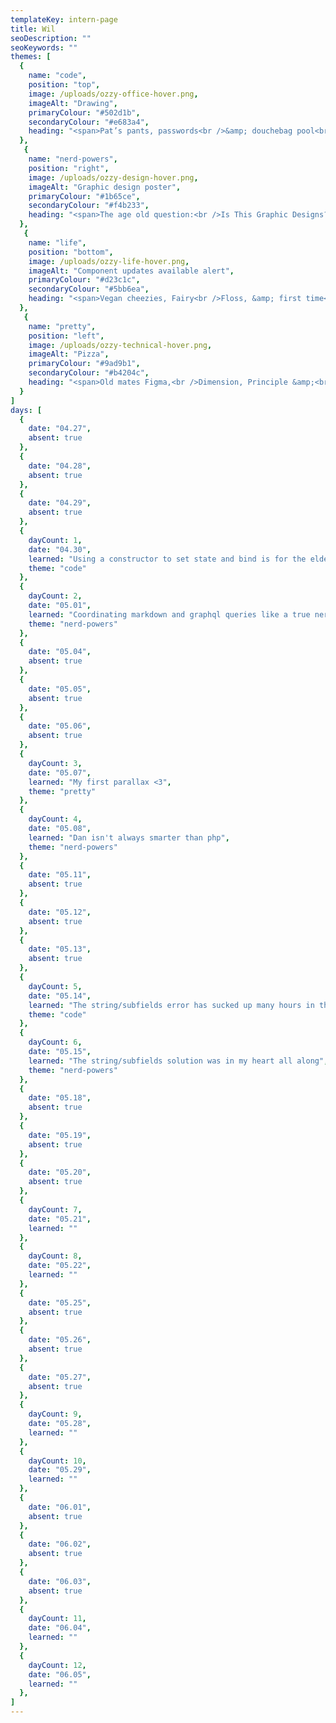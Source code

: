 ```yaml
---
templateKey: intern-page
title: Wil
seoDescription: ""
seoKeywords: ""
themes: [
  {
    name: "code",
    position: "top",
    image: /uploads/ozzy-office-hover.png,
    imageAlt: "Drawing",
    primaryColour: "#502d1b",
    secondaryColour: "#e683a4",
    heading: "<span>Pat’s pants, passwords<br />&amp; douchebag pool<br />table owners.</span>"
  },
   {
    name: "nerd-powers",
    position: "right",
    image: /uploads/ozzy-design-hover.png,
    imageAlt: "Graphic design poster",
    primaryColour: "#1b65ce",
    secondaryColour: "#f4b233",
    heading: "<span>The age old question:<br />Is This Graphic Designs?<br />(Hint: 5 degrees)</span>"
  },
   {
    name: "life",
    position: "bottom",
    image: /uploads/ozzy-life-hover.png,
    imageAlt: "Component updates available alert",
    primaryColour: "#d23c1c",
    secondaryColour: "#5bb6ea",
    heading: "<span>Vegan cheezies, Fairy<br />Floss, &amp; first time<br />birthday cakes.</span>"
  },
   {
    name: "pretty",
    position: "left",
    image: /uploads/ozzy-technical-hover.png,
    imageAlt: "Pizza",
    primaryColour: "#9ad9b1",
    secondaryColour: "#b4204c",
    heading: "<span>Old mates Figma,<br />Dimension, Principle &amp;<br />Pantone.</span>"
  }
]
days: [
  {
    date: "04.27",
    absent: true
  },
  {
    date: "04.28",
    absent: true
  },
  {
    date: "04.29",
    absent: true
  },
  {
    dayCount: 1, 
    date: "04.30",
    learned: "Using a constructor to set state and bind is for the elderly.",
    theme: "code"
  },
  { 
    dayCount: 2, 
    date: "05.01",
    learned: "Coordinating markdown and graphql queries like a true nerd",
    theme: "nerd-powers"
  },
  {
    date: "05.04",
    absent: true
  },
  {
    date: "05.05",
    absent: true
  },
  {
    date: "05.06",
    absent: true
  },
  {
    dayCount: 3, 
    date: "05.07",
    learned: "My first parallax <3",
    theme: "pretty"
  },
  {
    dayCount: 4, 
    date: "05.08",
    learned: "Dan isn't always smarter than php",
    theme: "nerd-powers"
  },
  {
    date: "05.11",
    absent: true
  },
  {
    date: "05.12",
    absent: true
  },
  {
    date: "05.13",
    absent: true
  },  
  {
    dayCount: 5, 
    date: "05.14",
    learned: "The string/subfields error has sucked up many hours in the developer community",
    theme: "code"
  },
  { 
    dayCount: 6, 
    date: "05.15",
    learned: "The string/subfields solution was in my heart all along",
    theme: "nerd-powers"
  },
  {
    date: "05.18",
    absent: true
  },
  {
    date: "05.19",
    absent: true
  },
  {
    date: "05.20",
    absent: true
  },  
  {
    dayCount: 7, 
    date: "05.21",
    learned: ""
  },
  { 
    dayCount: 8, 
    date: "05.22",
    learned: ""
  },
  {
    date: "05.25",
    absent: true
  },
  {
    date: "05.26",
    absent: true
  },
  {
    date: "05.27",
    absent: true
  },  
  {
    dayCount: 9, 
    date: "05.28",
    learned: ""
  },
  { 
    dayCount: 10, 
    date: "05.29",
    learned: ""
  },
  {
    date: "06.01",
    absent: true
  },
  {
    date: "06.02",
    absent: true
  },
  {
    date: "06.03",
    absent: true
  },  
  {
    dayCount: 11, 
    date: "06.04",
    learned: ""
  },
  { 
    dayCount: 12, 
    date: "06.05",
    learned: ""
  },
]
---
```

